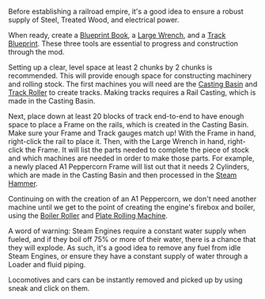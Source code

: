 Before establishing a railroad empire, it's a good idea to ensure a robust supply of Steel, Treated Wood, and electrical power.

When ready, create a [Blueprint Book](https://github.com/cam72cam/ImmersiveRailroading/wiki/Blueprint-Book), a [Large Wrench](https://github.com/cam72cam/ImmersiveRailroading/wiki/Large-Wrench), and a [Track Blueprint](https://github.com/cam72cam/ImmersiveRailroading/wiki/Track-Blueprint). These three tools are essential to progress and construction through the mod.

Setting up a clear, level space at least 2 chunks by 2 chunks is recommended.  This will provide enough space for constructing machinery and rolling stock. The first machines you will need are the [Casting Basin](https://github.com/cam72cam/ImmersiveRailroading/wiki/Casting-Basin) and [Track Roller](https://github.com/cam72cam/ImmersiveRailroading/wiki/Track-Roller) to create tracks. Making tracks requires a Rail Casting, which is made in the Casting Basin.

Next, place down at least 20 blocks of track end-to-end to have enough space to place a Frame on the rails, which is created in the Casting Basin. Make sure your Frame and Track gauges match up! With the Frame in hand, right-click the rail to place it. Then, with the Large Wrench in hand, right-click the Frame. It will list the parts needed to complete the piece of stock and which machines are needed in order to make those parts. For example, a newly placed A1 Peppercorn Frame will list out that it needs 2 Cylinders, which are made in the Casting Basin and then processed in the [Steam Hammer](https://github.com/cam72cam/ImmersiveRailroading/wiki/Steam-Hammer).

Continuing on with the creation of an A1 Peppercorn, we don't need another machine until we get to the point of creating the engine's firebox and boiler, using the [Boiler Roller](https://github.com/cam72cam/ImmersiveRailroading/wiki/Boiler-Roller) and [Plate Rolling Machine](https://github.com/cam72cam/ImmersiveRailroading/wiki/Plate-Rolling-Machine).

A word of warning: Steam Engines require a constant water supply when fueled, and if they boil off 75% or more of their water, there is a chance that they will explode. As such, it's a good idea to remove any fuel from idle Steam Engines, or ensure they have a constant supply of water through a Loader and fluid piping.

Locomotives and cars can be instantly removed and picked up by using sneak and click on them.